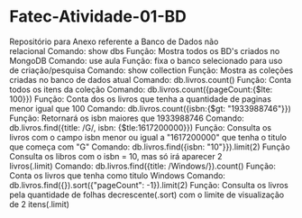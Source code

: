 # Fatec-Atividade-01-BD

Repositório para Anexo referente a Banco de Dados não relacional Comando: show dbs
Função: Mostra todos os BD's criados no MongoDB Comando: use aula
Função: fixa o banco selecionado para uso de criação/pesquisa Comando: show collection
Função: Mostra as coleções criadas no banco de dados atual Comando: db.livros.count()
Função: Conta todos os itens da coleção Comando: db.livros.count({pageCount:{$lte: 100}})
Função: Conta dos os livros que tenha a quantidade de paginas menor igual que 100 Comando: db.livros.count({isbn:{$gt: "1933988746"}})
Função: Retornará os isbn maiores que 1933988746 Comando: db.livros.find({title: /G/, isbn: {$tle:1617200000}})
Função: Consulta os livros com o campo isbn menor ou igual a "1617200000" que tenha o titulo que começa com "G" Comando: db.livros.find({isbn: "10"}}).limit(2)
Função Consulta os libros com o isbn = 10, mas só irá aparecer 2 livros(.limit) Comando: db.livros.find({title: /Windows/}).count()
Função: Conta os livros que tenha como titulo Windows Comando: db.livros.find({}).sort({"pageCount": -1}).limit(2)
Função: Consulta os livros pela quantidade de folhas decrescente(.sort) com o limite de visualização de 2 itens(.limit)
